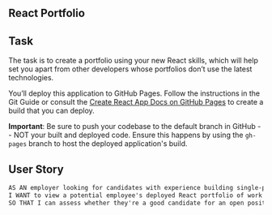 ## React Portfolio

## Task

The task is to create a portfolio using your new React skills, which will help set you apart from other developers whose portfolios don’t use the latest technologies. 

You’ll deploy this application to GitHub Pages. Follow the instructions in the Git Guide or consult the [Create React App Docs on GitHub Pages](https://create-react-app.dev/docs/deployment/#github-pages) to create a build that you can deploy.

**Important**: Be sure to push your codebase to the default branch in GitHub -- NOT your built and deployed code. Ensure this happens by using the `gh-pages` branch to host the deployed application's build.

## User Story

```md
AS AN employer looking for candidates with experience building single-page applications
I WANT to view a potential employee's deployed React portfolio of work samples
SO THAT I can assess whether they're a good candidate for an open position
```

